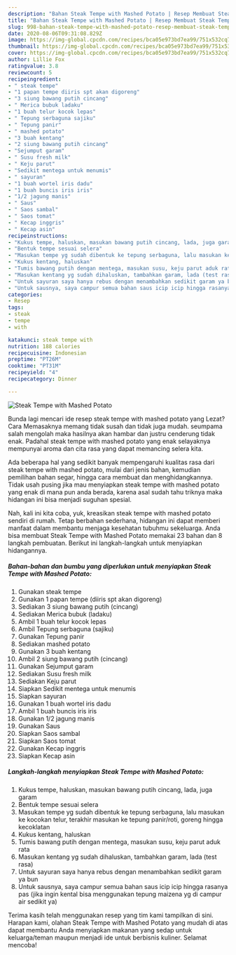 ```yaml
---
description: "Bahan Steak Tempe with Mashed Potato | Resep Membuat Steak Tempe with Mashed Potato Yang Lezat"
title: "Bahan Steak Tempe with Mashed Potato | Resep Membuat Steak Tempe with Mashed Potato Yang Lezat"
slug: 998-bahan-steak-tempe-with-mashed-potato-resep-membuat-steak-tempe-with-mashed-potato-yang-lezat
date: 2020-08-06T09:31:08.829Z
image: https://img-global.cpcdn.com/recipes/bca05e973bd7ea99/751x532cq70/steak-tempe-with-mashed-potato-foto-resep-utama.jpg
thumbnail: https://img-global.cpcdn.com/recipes/bca05e973bd7ea99/751x532cq70/steak-tempe-with-mashed-potato-foto-resep-utama.jpg
cover: https://img-global.cpcdn.com/recipes/bca05e973bd7ea99/751x532cq70/steak-tempe-with-mashed-potato-foto-resep-utama.jpg
author: Lillie Fox
ratingvalue: 3.8
reviewcount: 5
recipeingredient:
- " steak tempe"
- "1 papan tempe diiris spt akan digoreng"
- "3 siung bawang putih cincang"
- " Merica bubuk ladaku"
- "1 buah telur kocok lepas"
- " Tepung serbaguna sajiku"
- " Tepung panir"
- " mashed potato"
- "3 buah kentang"
- "2 siung bawang putih cincang"
- "Sejumput garam"
- " Susu fresh milk"
- " Keju parut"
- "Sedikit mentega untuk menumis"
- " sayuran"
- "1 buah wortel iris dadu"
- "1 buah buncis iris iris"
- "1/2 jagung manis"
- " Saus"
- " Saos sambal"
- " Saos tomat"
- " Kecap inggris"
- " Kecap asin"
recipeinstructions:
- "Kukus tempe, haluskan, masukan bawang putih cincang, lada, juga garam"
- "Bentuk tempe sesuai selera"
- "Masukan tempe yg sudah dibentuk ke tepung serbaguna, lalu masukan ke kocokan telur, terakhir masukan ke tepung panir/roti, goreng hingga kecoklatan"
- "Kukus kentang, haluskan"
- "Tumis bawang putih dengan mentega, masukan susu, keju parut aduk rata"
- "Masukan kentang yg sudah dihaluskan, tambahkan garam, lada (test rasa)"
- "Untuk sayuran saya hanya rebus dengan menambahkan sedikit garam ya bun"
- "Untuk sausnya, saya campur semua bahan saus icip icip hingga rasanya pas (jika ingin kental bisa menggunakan tepung maizena yg di campur air sedikit ya)"
categories:
- Resep
tags:
- steak
- tempe
- with

katakunci: steak tempe with 
nutrition: 188 calories
recipecuisine: Indonesian
preptime: "PT26M"
cooktime: "PT31M"
recipeyield: "4"
recipecategory: Dinner

---
```



![Steak Tempe with Mashed Potato](https://img-global.cpcdn.com/recipes/bca05e973bd7ea99/751x532cq70/steak-tempe-with-mashed-potato-foto-resep-utama.jpg)

Bunda lagi mencari ide resep steak tempe with mashed potato yang Lezat? Cara Memasaknya memang tidak susah dan tidak juga mudah. seumpama salah mengolah maka hasilnya akan hambar dan justru cenderung tidak enak. Padahal steak tempe with mashed potato yang enak selayaknya mempunyai aroma dan cita rasa yang dapat memancing selera kita.

Ada beberapa hal yang sedikit banyak mempengaruhi kualitas rasa dari steak tempe with mashed potato, mulai dari jenis bahan, kemudian pemilihan bahan segar, hingga cara membuat dan menghidangkannya. Tidak usah pusing jika mau menyiapkan steak tempe with mashed potato yang enak di mana pun anda berada, karena asal sudah tahu triknya maka hidangan ini bisa menjadi suguhan spesial.




Nah, kali ini kita coba, yuk, kreasikan steak tempe with mashed potato sendiri di rumah. Tetap berbahan sederhana, hidangan ini dapat memberi manfaat dalam membantu menjaga kesehatan tubuhmu sekeluarga. Anda bisa membuat Steak Tempe with Mashed Potato memakai 23 bahan dan 8 langkah pembuatan. Berikut ini langkah-langkah untuk menyiapkan hidangannya.

<!--inarticleads1-->

##### Bahan-bahan dan bumbu yang diperlukan untuk menyiapkan Steak Tempe with Mashed Potato:

1. Gunakan  steak tempe
1. Gunakan 1 papan tempe (diiris spt akan digoreng)
1. Sediakan 3 siung bawang putih (cincang)
1. Sediakan  Merica bubuk (ladaku)
1. Ambil 1 buah telur kocok lepas
1. Ambil  Tepung serbaguna (sajiku)
1. Gunakan  Tepung panir
1. Sediakan  mashed potato
1. Gunakan 3 buah kentang
1. Ambil 2 siung bawang putih (cincang)
1. Gunakan Sejumput garam
1. Sediakan  Susu fresh milk
1. Sediakan  Keju parut
1. Siapkan Sedikit mentega untuk menumis
1. Siapkan  sayuran
1. Gunakan 1 buah wortel iris dadu
1. Ambil 1 buah buncis iris iris
1. Gunakan 1/2 jagung manis
1. Gunakan  Saus
1. Siapkan  Saos sambal
1. Siapkan  Saos tomat
1. Gunakan  Kecap inggris
1. Siapkan  Kecap asin




<!--inarticleads2-->

##### Langkah-langkah menyiapkan Steak Tempe with Mashed Potato:

1. Kukus tempe, haluskan, masukan bawang putih cincang, lada, juga garam
1. Bentuk tempe sesuai selera
1. Masukan tempe yg sudah dibentuk ke tepung serbaguna, lalu masukan ke kocokan telur, terakhir masukan ke tepung panir/roti, goreng hingga kecoklatan
1. Kukus kentang, haluskan
1. Tumis bawang putih dengan mentega, masukan susu, keju parut aduk rata
1. Masukan kentang yg sudah dihaluskan, tambahkan garam, lada (test rasa)
1. Untuk sayuran saya hanya rebus dengan menambahkan sedikit garam ya bun
1. Untuk sausnya, saya campur semua bahan saus icip icip hingga rasanya pas (jika ingin kental bisa menggunakan tepung maizena yg di campur air sedikit ya)




Terima kasih telah menggunakan resep yang tim kami tampilkan di sini. Harapan kami, olahan Steak Tempe with Mashed Potato yang mudah di atas dapat membantu Anda menyiapkan makanan yang sedap untuk keluarga/teman maupun menjadi ide untuk berbisnis kuliner. Selamat mencoba!
